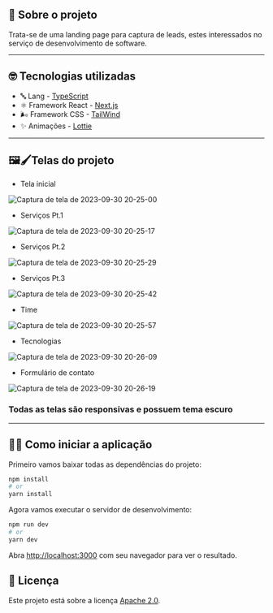 ## 💼 Sobre o projeto

Trata-se de uma landing page para captura de leads, estes interessados no serviço de desenvolvimento de software.

---

## 🤓 Tecnologias utilizadas

* 🔤 Lang - [TypeScript](https://www.typescriptlang.org/)
* ⚛️ Framework React - [Next.js](https://nextjs.org/)
* 🌬 Framework CSS - [TailWind](https://tailwindcss.com/)
* ✨ Animações - [Lottie](https://lottiefiles.com/)

---

## 🖼🖌Telas do projeto

* Tela inicial

![Captura de tela de 2023-09-30 20-25-00](https://github.com/Sandrolaxx/aktie-landing-page/assets/61207420/872b8958-b7fd-4638-a6ea-914e550166e2)

* Serviços Pt.1

![Captura de tela de 2023-09-30 20-25-17](https://github.com/Sandrolaxx/aktie-landing-page/assets/61207420/aa9995e6-4098-4ac5-b51d-a3edaf8f4cf2)

* Serviços Pt.2

![Captura de tela de 2023-09-30 20-25-29](https://github.com/Sandrolaxx/aktie-landing-page/assets/61207420/3a634d87-4ce3-4aa2-b8b8-3ca946374e64)

* Serviços Pt.3

![Captura de tela de 2023-09-30 20-25-42](https://github.com/Sandrolaxx/aktie-landing-page/assets/61207420/70c272e1-e24a-49a0-b0d4-607095dc6a1b)

* Time

![Captura de tela de 2023-09-30 20-25-57](https://github.com/Sandrolaxx/aktie-landing-page/assets/61207420/618c409c-0a9c-40ad-824d-f684449cc41a)

* Tecnologias

![Captura de tela de 2023-09-30 20-26-09](https://github.com/Sandrolaxx/aktie-landing-page/assets/61207420/f3236a23-79cb-4764-84f2-f87d4fcde2c8)

* Formulário de contato

![Captura de tela de 2023-09-30 20-26-19](https://github.com/Sandrolaxx/aktie-landing-page/assets/61207420/666bcc93-03c1-4656-8875-489f7b763a2b)

### Todas as telas são responsivas e possuem tema escuro

---

## 🧑‍💻 Como iniciar a aplicação

Primeiro vamos baixar todas as dependências do projeto:

```bash
npm install
# or
yarn install
```

Agora vamos executar o servidor de desenvolvimento:

```bash
npm run dev
# or
yarn dev
```

Abra [http://localhost:3000](http://localhost:3000) com seu navegador para ver o resultado.

## 📃 Licença

Este projeto está sobre a licença [Apache 2.0](LICENSE).
